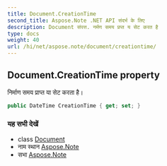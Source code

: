 ```yaml
---
title: Document.CreationTime
second_title: Aspose.Note .NET API संदर्भ के लिए
description: Document संपत्त. नर्मण समय प्रप्त य सेट करत है
type: docs
weight: 40
url: /hi/net/aspose.note/document/creationtime/
---
```

## Document.CreationTime property

निर्माण समय प्राप्त या सेट करता है।

```csharp
public DateTime CreationTime { get; set; }
```

### यह सभी देखें

* class [Document](../)
* नाम स्थान [Aspose.Note](../../document/)
* सभा [Aspose.Note](../../../)


